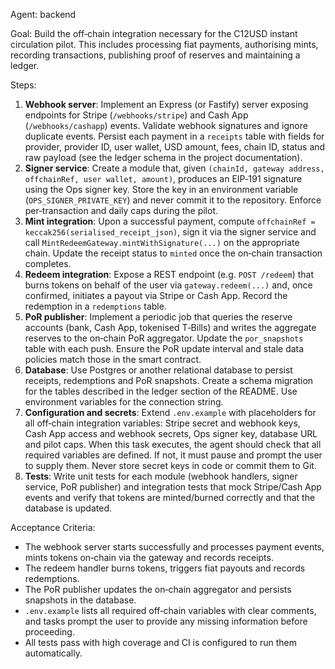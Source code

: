 Agent: backend

Goal: Build the off‑chain integration necessary for the C12USD instant
circulation pilot.  This includes processing fiat payments, authorising
mints, recording transactions, publishing proof of reserves and
maintaining a ledger.

Steps:
1. **Webhook server**: Implement an Express (or Fastify) server
   exposing endpoints for Stripe (`/webhooks/stripe`) and Cash App
   (`/webhooks/cashapp`) events.  Validate webhook signatures and
   ignore duplicate events.  Persist each payment in a `receipts`
   table with fields for provider, provider ID, user wallet, USD
   amount, fees, chain ID, status and raw payload (see the ledger
   schema in the project documentation).
2. **Signer service**: Create a module that, given `(chainId, gateway
   address, offchainRef, user wallet, amount)`, produces an EIP‑191
   signature using the Ops signer key.  Store the key in an
   environment variable (`OPS_SIGNER_PRIVATE_KEY`) and never commit
   it to the repository.  Enforce per‑transaction and daily caps
   during the pilot.
3. **Mint integration**: Upon a successful payment, compute
   `offchainRef = keccak256(serialised_receipt_json)`, sign it via
   the signer service and call
   `MintRedeemGateway.mintWithSignature(...)` on the appropriate
   chain.  Update the receipt status to `minted` once the on‑chain
   transaction completes.
4. **Redeem integration**: Expose a REST endpoint (e.g. `POST
   /redeem`) that burns tokens on behalf of the user via
   `gateway.redeem(...)` and, once confirmed, initiates a payout via
   Stripe or Cash App.  Record the redemption in a `redemptions`
   table.
5. **PoR publisher**: Implement a periodic job that queries the
   reserve accounts (bank, Cash App, tokenised T‑Bills) and writes
   the aggregate reserves to the on‑chain PoR aggregator.  Update the
   `por_snapshots` table with each push.  Ensure the PoR update
   interval and stale data policies match those in the smart
   contract.
6. **Database**: Use Postgres or another relational database to
   persist receipts, redemptions and PoR snapshots.  Create a schema
   migration for the tables described in the ledger section of the
   README.  Use environment variables for the connection string.
7. **Configuration and secrets**: Extend `.env.example` with
   placeholders for all off‑chain integration variables: Stripe
   secret and webhook keys, Cash App access and webhook secrets,
   Ops signer key, database URL and pilot caps.  When this task
   executes, the agent should check that all required variables are
   defined.  If not, it must pause and prompt the user to supply
   them.  Never store secret keys in code or commit them to Git.
8. **Tests**: Write unit tests for each module (webhook handlers,
   signer service, PoR publisher) and integration tests that mock
   Stripe/Cash App events and verify that tokens are minted/burned
   correctly and that the database is updated.

Acceptance Criteria:
* The webhook server starts successfully and processes payment
  events, mints tokens on‑chain via the gateway and records
  receipts.
* The redeem handler burns tokens, triggers fiat payouts and
  records redemptions.
* The PoR publisher updates the on‑chain aggregator and persists
  snapshots in the database.
* `.env.example` lists all required off‑chain variables with clear
  comments, and tasks prompt the user to provide any missing
  information before proceeding.
* All tests pass with high coverage and CI is configured to run
  them automatically.
